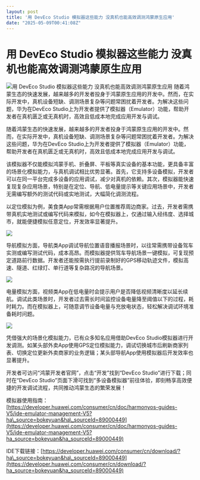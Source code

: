 ```yaml
---
layout: post
title: '用 DevEco Studio 模拟器这些能力 没真机也能高效调测鸿蒙原生应用'
date: "2025-05-09T00:41:08Z"
---
```

用 DevEco Studio 模拟器这些能力 没真机也能高效调测鸿蒙原生应用
=======================================

![用 DevEco Studio 模拟器这些能力 没真机也能高效调测鸿蒙原生应用](https://img2024.cnblogs.com/blog/3637060/202505/3637060-20250508152012605-576413863.png) 随着鸿蒙生态的快速发展，越来越多的开发者投身于鸿蒙原生应用的开发中。然而，在实际开发中，真机设备短缺、调测场景复杂等问题常困扰着开发者。为解决这些问题，华为在DevEco Studio上为开发者提供了模拟器（Emulator）功能，帮助开发者在真机匮乏或无真机时，高效且低成本地完成应用开发与调试。

随着鸿蒙生态的快速发展，越来越多的开发者投身于鸿蒙原生应用的开发中。然而，在实际开发中，真机设备短缺、调测场景复杂等问题常困扰着开发者。为解决这些问题，华为在DevEco Studio上为开发者提供了模拟器（Emulator）功能，帮助开发者在真机匮乏或无真机时，高效且低成本地完成应用开发与调试。

该模拟器不仅能模拟鸿蒙手机、折叠屏、平板等真实设备的基本功能，更具备丰富的场景化模拟能力，与真机调试相比优势显著。首先，它支持多设备模拟，开发者可以在同一平台完成多设备的应用调试，减少对真机的依赖。其次，模拟器能快速复现复杂应用场景，特别是在定位、导航、低电量提示等关键应用场景中，开发者无需编写额外的测试代码或实地测试，大幅简化调测流程。

以定位模拟为例，美食类App常需根据用户位置推荐周边商家。过去，开发者需携带真机实地测试或编写代码来模拟，如今在模拟器上，仅通过输入经纬度、选择城市，就能便捷模拟任意定位，开发效率显著提升。

![](https://img2024.cnblogs.com/blog/3637060/202505/3637060-20250508151731333-1642540096.gif)

导航模拟方面，导航类App调试导航位置语音播报场景时，以往常需携带设备驾车实测或编写测试代码，成本高昂。而模拟器提供驾车导航场景一键模拟，可复现预定道路前行数据。开发者还能按需执行提前录制好的GPS移动轨迹文件，模拟高速、隧道、红绿灯、单行道等复杂路况的导航场景。

![](https://img2024.cnblogs.com/blog/3637060/202505/3637060-20250508151747399-1485680383.gif)

电量模拟方面，视频类App在低电量时会提示用户是否降低视频清晰度以延长续航。调试此类场景时，开发者过去需长时间监控设备电量降至阈值以下的过程，耗时耗力。而在模拟器上，可随意调节设备电量与充放电状态，轻松解决调试环境准备耗时问题。

![](https://img2024.cnblogs.com/blog/3637060/202505/3637060-20250508151810124-1616152480.gif)

凭借强大的场景化模拟能力，已有众多知名应用借助DevEco Studio模拟器进行开发调测。如某头部外卖App使用GPS定位模拟能力，调试切换城市后刷新商家列表、切换定位更新外卖商家的业务逻辑；某头部导航App使用模拟器后开发效率也显著提升。

开发者可访问“鸿蒙开发者官网”，点击“开发”找到“DevEco Studio”进行下载；同时在“DevEco Studio”页面下滑可找到“多设备模拟器”前往体验，即刻畅享高效便捷的开发调试流程，共同推动鸿蒙生态的繁荣发展！

模拟器使用指南：[https://developer.huawei.com/consumer/cn/doc/harmonyos-guides-V5/ide-emulator-management-V5?ha\_source=bokeyuan&ha\_sourceId=89000449](https://developer.huawei.com/consumer/cn/doc/harmonyos-guides-V5/ide-emulator-management-V5?ha_source=bokeyuan&ha_sourceId=89000449)

IDE下载链接：[https://developer.huawei.com/consumer/cn/download/?ha\_source=bokeyuan&ha\_sourceId=89000449](https://developer.huawei.com/consumer/cn/download/?ha_source=bokeyuan&ha_sourceId=89000449)